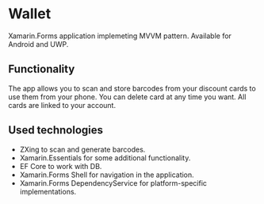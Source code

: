 # Wallet
Xamarin.Forms application implemeting MVVM pattern. Available for Android and UWP.

## Functionality
The app allows you to scan and store barcodes from your discount cards to use them from your phone. You can delete card at any time you want. All cards are linked to your account.

## Used technologies
- ZXing to scan and generate barcodes.
- Xamarin.Essentials for some additional functionality.
- EF Core to work with DB.
- Xamarin.Forms Shell for navigation in the application.
- Xamarin.Forms DependencyService for platform-specific implementations.
